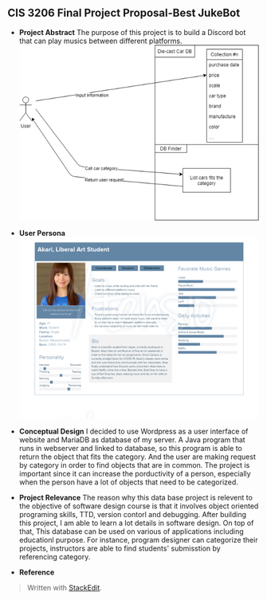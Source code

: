 ﻿## CIS 3206 Final Project Proposal-Best JukeBot

- **Project Abstract**
The purpose of this project is to build a Discord bot that can play musics between different platforms.
![](image/diagram_proposal.png)
- **User Persona**
![](image/AkariUserPersona.png)
- **Conceptual Design**
I decided to use Wordpress as a user interface of website and MariaDB as database of my server. A Java program that runs in webserver and linked to database, so this program is able to return the object that fits the category. And the user are making request by category in order to find objects that are in common. The project is important since it can increase the porductivity of a person, especially when the person have a lot of objects that need to be categorized.
- **Project Relevance**
The reason why this data base project is relevent to the objective of software design course is that it involves object oriented programing skills, TTD, version contorl and debugging. After building this project, I am able to learn a lot details in software design. On top of that, This database can be used on various of applications including educationl purpose. For instance, program designer can categorize their projects, instructors are able to find students' submisstion by referencing category. 

- **Reference**

> Written with [StackEdit](https://stackedit.io/).
